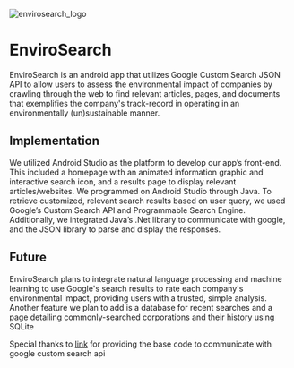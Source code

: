    ![envirosearch_logo](https://user-images.githubusercontent.com/90774897/137616364-a99d85a5-dab2-41ee-a8fe-154e51cd7b72.png)

# EnviroSearch
EnviroSearch is an android app that utilizes Google Custom Search JSON API to allow users to assess the environmental impact of companies by crawling through the web to find relevant articles, pages, and documents that exemplifies the company's track-record in operating in an environmentally (un)sustainable manner.


## Implementation
We utilized Android Studio as the platform to develop our app’s front-end. This included a homepage with an animated information graphic and interactive search icon, and a results page to display relevant articles/websites. We programmed on Android Studio through Java. To retrieve customized, relevant search results based on user query, we used Google’s Custom Search API and Programmable Search Engine. Additionally, we integrated Java’s .Net library to communicate with google, and the JSON library to parse and display the responses.

## Future
EnviroSearch plans to integrate natural language processing and machine learning to use Google's search results to rate each company's environmental impact, providing users with a trusted, simple analysis. Another feature we plan to add is a database for recent searches and a page detailing commonly-searched corporations and their history using SQLite


Special thanks to [link](https://github.com/fanysoft/Android_Google_Custom_SearchDemo) for providing the base code to communicate with google custom search api
